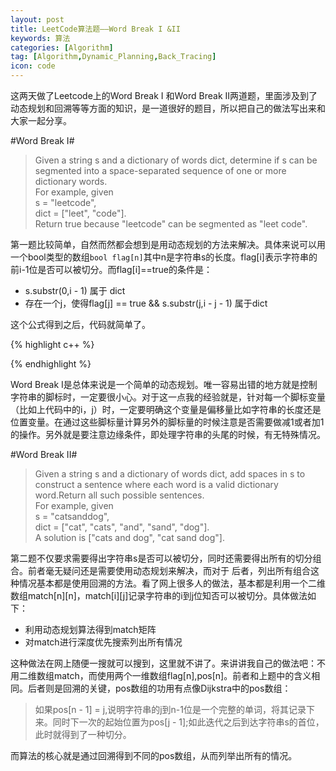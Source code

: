 ```yaml
---
layout: post
title: LeetCode算法题——Word Break I &II
keywords: 算法
categories: [Algorithm]
tag: [Algorithm,Dynamic_Planning,Back_Tracing]
icon: code
---
```


这两天做了Leetcode上的Word Break I 和Word Break II两道题，里面涉及到了动态规划和回溯等等方面的知识，是一道很好的题目，所以把自己的做法写出来和大家一起分享。


#Word Break I#
>Given a string s and a dictionary of words dict, determine if s can be segmented into a space-separated sequence of one or more dictionary words.</br >
For example, given</br >
s = "leetcode",</br >
dict = ["leet", "code"].</br >
Return true because "leetcode" can be segmented as "leet code". 


第一题比较简单，自然而然都会想到是用动态规划的方法来解决。具体来说可以用一个bool类型的数组`bool flag[n]`其中n是字符串s的长度。flag[i]表示字符串的前i-1位是否可以被切分。而flag[i]==true的条件是：

- s.substr(0,i - 1) 属于 dict
- 存在一个j，使得flag[j] == true && s.substr(j,i - j - 1) 属于dict

这个公式得到之后，代码就简单了。

{% highlight c++ %}

{% endhighlight %}

Word Break I是总体来说是一个简单的动态规划。唯一容易出错的地方就是控制字符串的脚标时，一定要很小心。对于这一点我的经验就是，针对每一个脚标变量（比如上代码中的i，j）时，一定要明确这个变量是偏移量比如字符串的长度还是位置变量。在通过这些脚标量计算另外的脚标量的时候注意是否需要做减1或者加1的操作。另外就是要注意边缘条件，即处理字符串的头尾的时候，有无特殊情况。


#Word Break II#
>Given a string s and a dictionary of words dict, add spaces in s to construct a sentence where each word is a valid dictionary word.Return all such possible sentences.</br >
For example, given</br >
s = "catsanddog",</br >
dict = ["cat", "cats", "and", "sand", "dog"].</br >
A solution is ["cats and dog", "cat sand dog"].</br >

第二题不仅要求需要得出字符串s是否可以被切分，同时还需要得出所有的切分组合。前者毫无疑问还是需要使用动态规划来解决，而对于
后者，列出所有组合这种情况基本都是使用回溯的方法。看了网上很多人的做法，基本都是利用一个二维数组match[n][n]，match[i][j]记录字符串的i到j位知否可以被切分。具体做法如下：

- 利用动态规划算法得到match矩阵
- 对match进行深度优先搜索列出所有情况

这种做法在网上随便一搜就可以搜到，这里就不讲了。来讲讲我自己的做法吧：不用二维数组match，而使用两个一维数组flag[n],pos[n]。前者和上题中的含义相同。后者则是回溯的关键，pos数组的功用有点像Dijkstra中的pos数组：

>如果pos[n - 1] = j,说明字符串的j到n-1位是一个完整的单词，将其记录下来。同时下一次的起始位置为pos[j - 1];如此迭代之后到达字符串s的首位，此时就得到了一种切分。

而算法的核心就是通过回溯得到不同的pos数组，从而列举出所有的情况。


